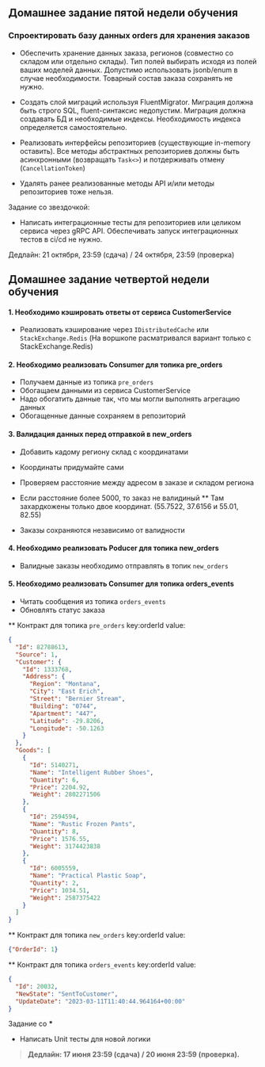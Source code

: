 ## Домашнее задание пятой недели обучения

### Спроектировать базу данных orders для хранения заказов

* Обеспечить хранение данных заказа, регионов (совместно со складом или отдельно склады). Тип полей выбирать исходя из полей ваших моделей данных. Допустимо использовать jsonb/enum в случае необходимости. Товарный состав заказа сохранять не нужно.

* Создать слой миграций используя FluentMigrator. Миграция должна быть строго SQL, fluent-синтаксис недопустим. Миграция должна создавать БД и необходимые индексы. Необходимость индекса определяется самостоятельно.

* Реализовать интерфейсы репозиториев (существующие in-memory оставить). Все методы абстрактных репозиториев должны быть асинхронными (возвращать `Task<>`) и потдерживать отмену (`CancellationToken`)

* Удалять ранее реализованные методы API и/или методы репозиториев тоже нельзя.

Задание со звездочкой:
* Написать интеграционные тесты для репозиториев или целиком сервиса через gRPC API. Обеспечивать запуск интеграционных тестов в ci/cd не
  нужно.

Дедлайн: 21 октября, 23:59 (сдача) / 24 октября, 23:59 (проверка)

## Домашнее задание четвертой недели обучения

#### 1. Необходимо кэшировать ответы от сервиса CustomerService

* Реализовать кэширование через `IDistributedCache` или `StackExchange.Redis` (На воршкопе расматривался вариант только с StackExchange.Redis)

#### 2. Необходимо реализовать Consumer для топика pre_orders
* Получаем данные из топика `pre_orders`
* Обогащаем данными из сервиса CustomerService
* Надо обогатить данные так, что мы могли выполнять агрегацию данных
* Обогащенные данные сохраняем в репозиторий

#### 3. Валидация данных перед отправкой в new_orders
* Добавить кадому региону склад с координатами
* Координаты придумайте сами
* Проверяем расстояние между адресом в заказе и складом региона
* Если расстояние более 5000, то заказ не валидиный
  ** Там захардкожены только двое координат. (55.7522, 37.6156 и 55.01, 82.55)

* Заказы сохраняются независимо от валидности

#### 4. Необходимо реализовать Poducer для топика new_orders
* Валидные заказы необходимо отправлять в топик `new_orders`

#### 5. Необходимо реализовать Consumer для топика orders_events
* Читать сообщения из топика `orders_events`
* Обновлять статус заказа

** Контракт для топика `pre_orders`
key:orderId
value:
```json
{
  "Id": 82788613,
  "Source": 1,
  "Customer": {
    "Id": 1333768,
    "Address": {
      "Region": "Montana",
      "City": "East Erich",
      "Street": "Bernier Stream",
      "Building": "0744",
      "Apartment": "447",
      "Latitude": -29.8206,
      "Longitude": -50.1263
    }
  },
  "Goods": [
    {
      "Id": 5140271,
      "Name": "Intelligent Rubber Shoes",
      "Quantity": 6,
      "Price": 2204.92,
      "Weight": 2802271506
    },
    {
      "Id": 2594594,
      "Name": "Rustic Frozen Pants",
      "Quantity": 8,
      "Price": 1576.55,
      "Weight": 3174423838
    },
    {
      "Id": 6005559,
      "Name": "Practical Plastic Soap",
      "Quantity": 2,
      "Price": 1034.51,
      "Weight": 2587375422
    }
  ]
}
```

** Контракт для топика `new_orders`
key:orderId
value:
```json
{"OrderId": 1}
```

** Контракт для топика `orders_events`
key:orderId
value:
```json
{
  "Id": 20032,
  "NewState": "SentToCustomer",
  "UpdateDate": "2023-03-11T11:40:44.964164+00:00"
}
```

Задание со **\***

* Написать Unit тесты для новой логики

> **Дедлайн: 17 июня 23:59 (сдача) / 20 июня 23:59 (проверка).**